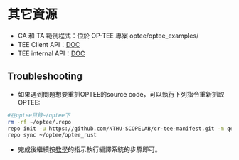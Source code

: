 # 其它資源

- CA 和 TA 範例程式：位於 OP-TEE 專案 optee/optee_examples/
- TEE Client API：[DOC](https://globalplatform.org/specs-library/tee-client-api-specification/)
- TEE internal API：[DOC](https://globalplatform.org/specs-library/tee-internal-core-api-specification/)

## Troubleshooting
- 如果遇到問題想要重抓OPTEE的source code，可以執行下列指令重新抓取OPTEE:
```bash
#在optee目錄~/optee下
rm -rf ~/optee/.repo
repo init -u https://github.com/NTHU-SCOPELAB/cr-tee-manifest.git -m qemu_v8.xml
repo sync ~/optee/optee_rust
```
- 完成後繼續按[教學](run-optee.md)的指示執行編譯系統的步驟即可。
